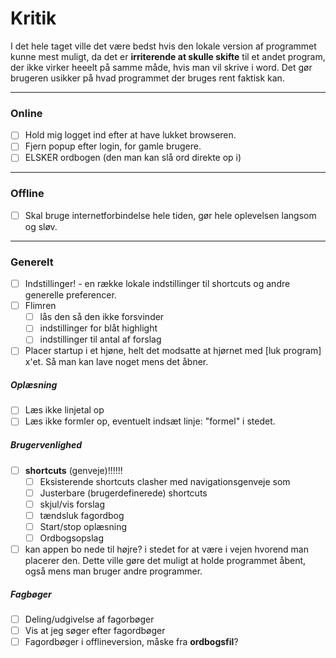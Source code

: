# Kritik
I det hele taget ville det være bedst hvis den lokale version af programmet kunne mest muligt, da det er **irriterende at skulle skifte** til et andet program, der ikke virker heeelt på samme måde, hvis man vil skrive i word. Det gør brugeren usikker på hvad programmet der bruges rent faktisk kan. 


---

### Online
- [ ] Hold mig logget ind efter at have lukket browseren.
- [ ] Fjern popup efter login, for gamle brugere.
- [ ] ELSKER ordbogen (den man kan slå ord direkte op i)

---

### Offline

- [ ] Skal bruge internetforbindelse hele tiden, gør hele oplevelsen langsom og sløv.

---

### Generelt
- [ ] Indstillinger! - en række lokale indstillinger til shortcuts og andre generelle preferencer.
- [ ] Flimren
	- [ ] lås den så den ikke forsvinder
	- [ ] indstillinger for blåt highlight
	- [ ] indstillinger til antal af forslag
- [ ] Placer startup i et hjøne, helt det modsatte at hjørnet med [luk program] x'et. Så man kan lave noget mens det åbner.

##### Oplæsning
- [ ] Læs ikke linjetal op
- [ ] Læs ikke formler op, eventuelt indsæt linje: "formel" i stedet.

##### Brugervenlighed
- [ ] **shortcuts** (genveje)!!!!!!
	- [ ] Eksisterende shortcuts clasher med navigationsgenveje som 
	- [ ] Justerbare (brugerdefinerede) shortcuts
	- [ ] skjul/vis forslag
	- [ ] tændsluk fagordbog
	- [ ] Start/stop oplæsning
	- [ ] Ordbogsopslag
- [ ] kan appen bo nede til højre? i stedet for at være i vejen hvorend man placerer den. Dette ville gøre det muligt at holde programmet åbent, også mens man bruger andre programmer.

##### Fagbøger
- [ ] Deling/udgivelse af fagorbøger
- [ ] Vis at jeg søger efter fagordbøger
- [ ] Fagordbøger i offlineversion, måske fra **ordbogsfil**?
